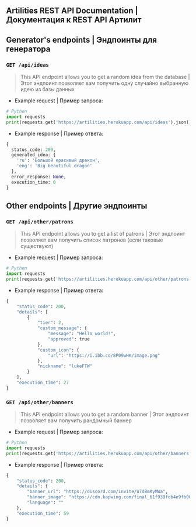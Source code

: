 ## Artilities REST API Documentation | Документация к REST API Артилит
## Generator's endpoints | Эндпоинты для генератора
### `GET /api/ideas`
> This API endpoint allows you to get a random idea from the database | Этот эндпоинт позволяет вам получить одну случайно выбранную идею из базы данных
- Example request | Пример запроса:
```py
# Python
import requests
print(requests.get('https://artilities.herokuapp.com/api/ideas').json())
```
- Example response | Пример ответа:
```py
{
  status_code: 200, 
  generated_idea: {
    'ru': 'Большой красивый дракон',
    'eng': 'Big beautiful dragon'
  },
  error_response: None,
  execution_time: 0
}
```

## Other endpoints | Другие эндпоинты
### `GET /api/other/patrons`
> This API endpoint allows you to get a list of patrons | Этот эндпоинт позволяет вам получить список патронов (если таковые существуют)
- Example request | Пример запроса:
```py
# Python
import requests
print(requests.get('https://artilities.herokuapp.com/api/other/patrons').json())
```
- Example response | Пример ответа:
```py
{
    "status_code": 200,
    "details": [
        {
            "tier": 2,
            "custom_message": {
                "message": "Hello world!",
                "approved": true
            },
            "custom_icon": {
                "url": "https://i.ibb.co/8P09wHK/image.png"
            },
            "nickname": "lukeFTW"
        }
    ],
    "execution_time": 27
}
```

### `GET /api/other/banners`
> This API endpoint allows you to get a random banner | Этот эндпоинт позволяет вам получить рандомный баннер 
- Example request | Пример запроса:
```py
# Python
import requests
print(requests.get('https://artilities.herokuapp.com/api/other/banners').json())
```
- Example response | Пример ответа:
```py
{
    "status_code": 200,
    "details": {
        "banner_url": "https://discord.com/invite/u7dBmKyMWa",
        "banner_image": "https://cdn.kapwing.com/final_61f939fdb4e9fb0099ce1da3_270030.gif",
        "language": ""
    },
    "execution_time": 59
}
```
